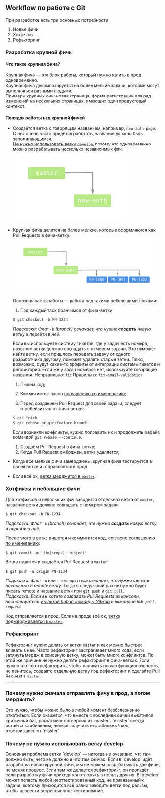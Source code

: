 ## Workflow по работе с Git

При разработке есть три основных потребности:
1. Новые фичи
1. Хотфиксы
1. Рефакторинг

### Разработка крупной фичи
#### Что такое крупная фича?
Крупная фича — это блок работы, который нужно катить в прод одновременно.  
Крупная фича декомпозируется на более мелкие задачи, которые могут выполняться разными людьми.  
Примеры крупных фич: новая страница, форма регистрации или ряд изменений на нескольких страницах, имеющих один продуктовый контекст.  

#### Порядок работы над крупной фичей
* Создаётся ветка с говорящим названием, например, `new-auth-page`.  
  С ней очень часто придётся работать, название должно быть запоминающимся.  
  [Не нужно использовать ветку `develop`](#why-you-should-not-use-develop-branch), потому что одновременно можно разрабатывать несколько независимых фич.  
  ![Новая фича](./images/new-feature.png)

* Крупная фича делится на более мелкие, которые оформляются как Pull Requests в фича-ветку.
  ![Сабтаски](./images/subtasks.png)

  Основная часть работы — работа над такими небольшими тасками:
  1. Под каждый таск бранчимся от фича-ветки
    ```
    $ git checkout -b PN-1234
    ```
    _Подсказка: Флаг `-b` (branch) означает, что нужно **создать** новую ветку и перейти в неё._

    Если вы используете систему тикетов, где у задач есть номера, название ветки должно совпадать с номером задачи.
    Это поможет найти ветку, если пришлось передать задачу от одного разработчика другому,
    поможет удалить старые ветки.
    Плюс, возможно, будут какие-то профиты от интеграции системы тикетов и репозитория.
    Если же у задач номеров нет, используйте говорящие названия.
    Неправильно: `fix`
    Правильно: `fix-email-validation`

  1. Пишем код;
  1. Коммитим согласно [соглашению по именованию](./Convention.md);

  1. Перед созданием Pull Request для своей задачи, следует отребейзиться от фича-ветки:
    ```
    $ git fetch
    $ git rebase origin/feature-branch
    ```
    Если возникли конфликты, нужно поправить их и продолжить ребейз командой `git rebase --continue`.
  1. Создаём Pull Request в фича-ветку;
  1. Когда Pull Request смёрджен, ветка удаляется;

* Когда все мелкие фичи замерджены, крупная фича тестируется в своей ветке и отправляется в прод.
* Если всё ок, [ветка мерджится в `master`](#why-you-should-send-feature-to-production-before-merge).

### Хотфиксы и небольшие фичи
Для хотфиксов и небольших фич заводится отдельная ветка от `master`, название ветки должно совпадать с номером задачи:

```
$ git checkout -b PN-1234
```
_Подсказка: Флаг `-b` (branch) означает, что нужно **создать** новую ветку и перейти в неё._

После этого в ветке пишется и коммитится код, согласно [соглашению по именованию](./Convention.md):

```
$ git commit -m 'fix(scope): subject'
```

Ветка пушится и создаётся Pull Request в `master`:

```
$ git push -u origin PN-1234
```
_Подсказка: Флаг `-u` или `--set-upstream` означает, что нужно связать локальную и remote ветку._
Тогда в следующий раз не нужно будет писать remote и название ветки при `git push` и `git pull`.  
_Подсказка: Если вы хотите создавать Pull Requests из консоли, воспользуйтесь [утилитой hub от команды GitHub](https://github.com/github/hub/) и командой `hub pull-request`_

Код отправляется в прод. Если на проде всё ок, [ветка подмердживается в `master`](#why-you-should-send-feature-to-production-before-merge).

### Рефакторинг

Рефакторинг нужно делать от ветки `master` и как можно быстрее вливать в неё.
Часто рефакторинг застрагивает много кода, если затянуть мердж в основную ветку,
может быть много конфликтов. По этой же причине не нужно делать рефакторинг
в фича-ветках.
Если нужно что-то отрефакторить, чтобы написать новую функциональность, не ленитесь,
создайте отдельную ветку под рефакторинг и сделайте Pull Request в `master`.

---

<h3 id="why-you-should-send-feature-to-production-before-merge">
  Почему нужно сначала отправлять фичу в прод, а потом мерджить?
</h3>
Это нужно, чтобы можно было в любой момент безболезненно откатиться.
Если окажется, что вместе с последней фичей выкатился критичный баг, раскатывается версия из `master`.
`master` всегда остаётся стабильным, нельзя получить нестабильный код, ответвившись от `master`

<h3 id="why-you-should-not-use-develop-branch">
  Почему не нужно использовать ветку develop
</h3>
Основная проблема ветки `develop` — никогда не очевидно, что там должно быть, чего не должно и что там сейчас.
Если в `develop` идёт разработка новой крупной фичи, мы не можем разрабатывать две фичи, не меняя процесс.
Если там же делается рефакторинг, он пропадёт, если разработку фичи приходится отложить в пользу других.
В `develop` может попасть любой неоттестированный код, не привязанный к задаче, поэтому приходится
всё равно заводить ветки под релизы, чтобы провести регрессионное тестирование.
